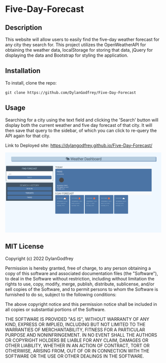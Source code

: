 # Five-Day-Forecast

## Description

This website will allow users to easily find the five-day weather forecast for any city they search for. This project utilizes the OpenWeatherAPI for obtaining the weather data, localStorage for storing that data, jQuery for displaying the data and Bootstrap for styling the application.

## Installation

To install, clone the repo:
```
git clone https://github.com/DylanGodfrey/Five-Day-Forecast
```

## Usage

Searching for a city using the text field and clicking the 'Search' button will display both the current weather and five day forecast of that city. It will then save that query to the sidebar, of which you can click to re-query the API again for that city. 

Link to Deployed site: https://dylangodfrey.github.io/Five-Day-Forecast/

![Screenshot of finished website](assets/images/samplescreenshot.png)


## MIT License

Copyright (c) 2022 DylanGodfrey

Permission is hereby granted, free of charge, to any person obtaining a copy
of this software and associated documentation files (the "Software"), to deal
in the Software without restriction, including without limitation the rights
to use, copy, modify, merge, publish, distribute, sublicense, and/or sell
copies of the Software, and to permit persons to whom the Software is
furnished to do so, subject to the following conditions:

The above copyright notice and this permission notice shall be included in all
copies or substantial portions of the Software.

THE SOFTWARE IS PROVIDED "AS IS", WITHOUT WARRANTY OF ANY KIND, EXPRESS OR
IMPLIED, INCLUDING BUT NOT LIMITED TO THE WARRANTIES OF MERCHANTABILITY,
FITNESS FOR A PARTICULAR PURPOSE AND NONINFRINGEMENT. IN NO EVENT SHALL THE
AUTHORS OR COPYRIGHT HOLDERS BE LIABLE FOR ANY CLAIM, DAMAGES OR OTHER
LIABILITY, WHETHER IN AN ACTION OF CONTRACT, TORT OR OTHERWISE, ARISING FROM,
OUT OF OR IN CONNECTION WITH THE SOFTWARE OR THE USE OR OTHER DEALINGS IN THE
SOFTWARE.
